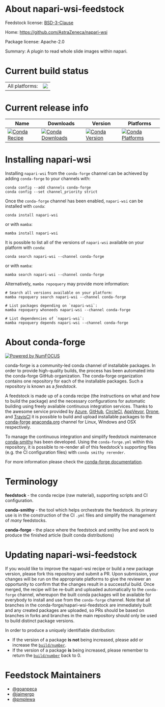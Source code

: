 About napari-wsi-feedstock
==========================

Feedstock license: [BSD-3-Clause](https://github.com/conda-forge/napari-wsi-feedstock/blob/main/LICENSE.txt)

Home: https://github.com/AstraZeneca/napari-wsi

Package license: Apache-2.0

Summary: A plugin to read whole slide images within napari.

Current build status
====================


<table><tr><td>All platforms:</td>
    <td>
      <a href="https://dev.azure.com/conda-forge/feedstock-builds/_build/latest?definitionId=19018&branchName=main">
        <img src="https://dev.azure.com/conda-forge/feedstock-builds/_apis/build/status/napari-wsi-feedstock?branchName=main">
      </a>
    </td>
  </tr>
</table>

Current release info
====================

| Name | Downloads | Version | Platforms |
| --- | --- | --- | --- |
| [![Conda Recipe](https://img.shields.io/badge/recipe-napari--wsi-green.svg)](https://anaconda.org/conda-forge/napari-wsi) | [![Conda Downloads](https://img.shields.io/conda/dn/conda-forge/napari-wsi.svg)](https://anaconda.org/conda-forge/napari-wsi) | [![Conda Version](https://img.shields.io/conda/vn/conda-forge/napari-wsi.svg)](https://anaconda.org/conda-forge/napari-wsi) | [![Conda Platforms](https://img.shields.io/conda/pn/conda-forge/napari-wsi.svg)](https://anaconda.org/conda-forge/napari-wsi) |

Installing napari-wsi
=====================

Installing `napari-wsi` from the `conda-forge` channel can be achieved by adding `conda-forge` to your channels with:

```
conda config --add channels conda-forge
conda config --set channel_priority strict
```

Once the `conda-forge` channel has been enabled, `napari-wsi` can be installed with `conda`:

```
conda install napari-wsi
```

or with `mamba`:

```
mamba install napari-wsi
```

It is possible to list all of the versions of `napari-wsi` available on your platform with `conda`:

```
conda search napari-wsi --channel conda-forge
```

or with `mamba`:

```
mamba search napari-wsi --channel conda-forge
```

Alternatively, `mamba repoquery` may provide more information:

```
# Search all versions available on your platform:
mamba repoquery search napari-wsi --channel conda-forge

# List packages depending on `napari-wsi`:
mamba repoquery whoneeds napari-wsi --channel conda-forge

# List dependencies of `napari-wsi`:
mamba repoquery depends napari-wsi --channel conda-forge
```


About conda-forge
=================

[![Powered by
NumFOCUS](https://img.shields.io/badge/powered%20by-NumFOCUS-orange.svg?style=flat&colorA=E1523D&colorB=007D8A)](https://numfocus.org)

conda-forge is a community-led conda channel of installable packages.
In order to provide high-quality builds, the process has been automated into the
conda-forge GitHub organization. The conda-forge organization contains one repository
for each of the installable packages. Such a repository is known as a *feedstock*.

A feedstock is made up of a conda recipe (the instructions on what and how to build
the package) and the necessary configurations for automatic building using freely
available continuous integration services. Thanks to the awesome service provided by
[Azure](https://azure.microsoft.com/en-us/services/devops/), [GitHub](https://github.com/),
[CircleCI](https://circleci.com/), [AppVeyor](https://www.appveyor.com/),
[Drone](https://cloud.drone.io/welcome), and [TravisCI](https://travis-ci.com/)
it is possible to build and upload installable packages to the
[conda-forge](https://anaconda.org/conda-forge) [anaconda.org](https://anaconda.org/)
channel for Linux, Windows and OSX respectively.

To manage the continuous integration and simplify feedstock maintenance
[conda-smithy](https://github.com/conda-forge/conda-smithy) has been developed.
Using the ``conda-forge.yml`` within this repository, it is possible to re-render all of
this feedstock's supporting files (e.g. the CI configuration files) with ``conda smithy rerender``.

For more information please check the [conda-forge documentation](https://conda-forge.org/docs/).

Terminology
===========

**feedstock** - the conda recipe (raw material), supporting scripts and CI configuration.

**conda-smithy** - the tool which helps orchestrate the feedstock.
                   Its primary use is in the construction of the CI ``.yml`` files
                   and simplify the management of *many* feedstocks.

**conda-forge** - the place where the feedstock and smithy live and work to
                  produce the finished article (built conda distributions)


Updating napari-wsi-feedstock
=============================

If you would like to improve the napari-wsi recipe or build a new
package version, please fork this repository and submit a PR. Upon submission,
your changes will be run on the appropriate platforms to give the reviewer an
opportunity to confirm that the changes result in a successful build. Once
merged, the recipe will be re-built and uploaded automatically to the
`conda-forge` channel, whereupon the built conda packages will be available for
everybody to install and use from the `conda-forge` channel.
Note that all branches in the conda-forge/napari-wsi-feedstock are
immediately built and any created packages are uploaded, so PRs should be based
on branches in forks and branches in the main repository should only be used to
build distinct package versions.

In order to produce a uniquely identifiable distribution:
 * If the version of a package **is not** being increased, please add or increase
   the [``build/number``](https://docs.conda.io/projects/conda-build/en/latest/resources/define-metadata.html#build-number-and-string).
 * If the version of a package **is** being increased, please remember to return
   the [``build/number``](https://docs.conda.io/projects/conda-build/en/latest/resources/define-metadata.html#build-number-and-string)
   back to 0.

Feedstock Maintainers
=====================

* [@goanpeca](https://github.com/goanpeca/)
* [@jaimergp](https://github.com/jaimergp/)
* [@pmplewa](https://github.com/pmplewa/)

